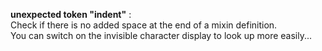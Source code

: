**unexpected token "indent"** :    
Check if there is no added space at the end of a mixin definition.    
You can switch on the invisible character display to look up more easily...